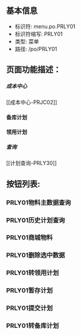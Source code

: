 
## 基本信息

- 标识符: menu.po.PRLY01
- 标识符缩写: PRLY01
- 类型: 菜单
- 路径: /po/PRLY01

## 页面功能描述：

##### 成本中心
[[成本中心-PRJC02]]

####  备库计划



####  领用计划



##### 查询
[[计划查询-PRLY30]]


## 按钮列表:


### PRLY01物料主数据查询



### PRLY01历史计划查询



### PRLY01商城物料



### PRLY01删除选中数据



### PRLY01转领用计划



### PRLY01暂存计划



### PRLY01提交计划



### PRLY01转备库计划


